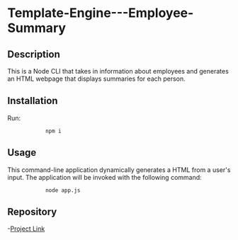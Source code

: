 # Template-Engine---Employee-Summary


## Description 


This is a Node CLI that takes in information about employees and generates an HTML webpage that displays summaries for each person. 

## Installation
Run:

                npm i
                
## Usage

This command-line application dynamically generates a HTML from a user's input. The application will be invoked with the following command:

                node app.js
## Repository
-[Project Link](https://github.com/danielviram/Template-Engine---Employee-Summary)
                
               
